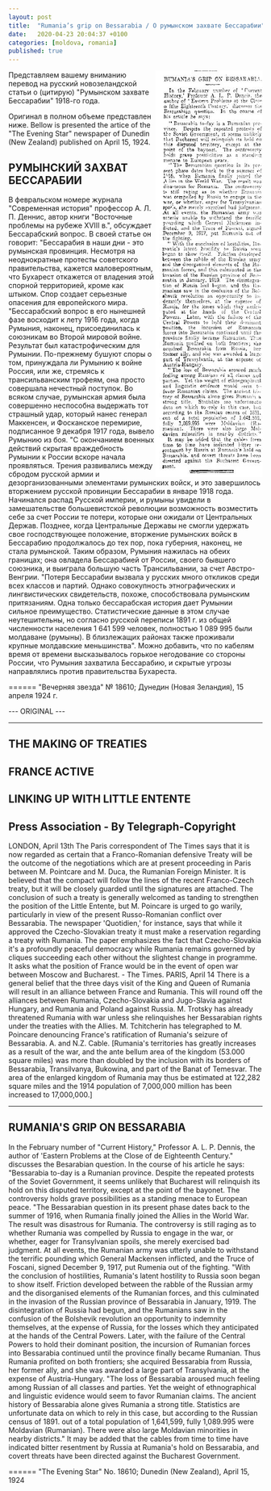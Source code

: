 ```yaml
---
layout: post
title:  "Rumania’s grip on Bessarabia / О румынском захвате Бессарабии"
date:   2020-04-23 20:04:37 +0100
categories: [moldova, romania]
published: true
---
```

<img style="float: right;" src="/assets/rumania-grip-bessarabia.jpg">
Представляем вашему вниманию перевод на русский новозеландской статьи о (цитирую) "Румынском захвате Бессарабии" 1918-го года.
 
Оригинал в полном объеме представлен ниже.
Bellow is presented the artice of the "The Evening Star" newspaper of Dunedin (New Zealand) published on April 15, 1924.

<!--more-->

РУМЫНСКИЙ ЗАХВАТ БЕССАРАБИИ  
 ---
  В февральском номере журнала "Современная история" профессор А. Л. П. Деннис, автор книги "Восточные проблемы на рубеже XVIII в.", обсуждает Бессарабский вопрос. В своей статье он говорит:
  "Бессарабия в наши дни - это румынская провинция. Несмотря на неоднократные протесты советского правительства, кажется маловероятным, что Бухарест откажется от владения этой спорной территорией, кроме как штыком. Спор создает серьезные опасения для европейского мира.
  "Бессарабский вопрос в его нынешней фазе восходит к лету 1916 года, когда Румыния, наконец, присоединилась к союзникам во Второй мировой войне. Результат был катастрофическим для Румынии. По-прежнему бушуют споры о том, принуждала ли Румынию к войне Россия, или же, стремясь к трансильванским трофеям, она просто совершала нечестный поступок. Во всяком случае, румынская армия была совершенно неспособна выдержать тот страшный удар, который нанес генерал Маккенсен, и Фосканское перемирие, подписанное 9 декабря 1917 года, вывело Румынию из боя.
  "С окончанием военных действий скрытая враждебность Румынии к России вскоре начала проявляться. Трения развивались между сбродом русской армии и дезорганизованными элементами румынских войск, и это завершилось вторжением русской провинции Бессарабии в январе 1918 года. Начинался распад Русской империи, и румыны увидели в замешательстве большевистской революции возможность возместить себе за счет России те потери, которые они ожидали от Центральных Держав. Позднее, когда Центральные Державы не смогли удержать свое господствующее положение, вторжение румынских войск в Бессарабию продолжалось до тех пор, пока губерния, наконец, не стала румынской. Таким образом, Румыния нажилась на обеих границах; она овладела Бессарабией от России, своего бывшего союзника, и выиграла большую часть Трансильвании, за счет Австро-Венгрии.
  "Потеря Бессарабии вызвала у русских много откликов среди всех классов и партий. Однако совокупность этнографических и лингвистических свидетельств, похоже, способствовала румынским притязаниям. Одна только бессарабская история дает Румынии сильное преимущество. Статистические данные в этом случае неутешительны, но согласно русской переписи 1891 г. из общей численности населения 1 641 599 человек, полностью 1 089 995 были молдаване (румыны). В близлежащих районах также проживали крупные молдавские меньшинства".
  Можно добавить, что по кабелям время от времени высказывалось горькое негодование со стороны России, что Румыния захватила Бессарабию, и скрытые угрозы направлялись против правительства Бухареста.

======
"Вечерняя звезда" № 18610; Дунедин (Новая Зеландия), 15 апреля 1924 г.

--- ORIGINAL ---

----
THE MAKING OF TREATIES
----
FRANCE ACTIVE
  --
LINKING UP WITH LITTLE ENTENTE
  --
Press Association - By Telegraph-Copyright
  --  
  LONDON, April 13th
  The Paris correspondent of The Times says that it is now regarded as certain that a Franco-Romanian defensive Treaty will be the outcome of the negotiations which are at present proceeding in Paris between M. Pointcare and M. Duca, the Rumanian Foreign Minister. It is believed that the compact will follow the lines of the recent Franco-Czech treaty, but it will be closely guarded until the signatures are attached. 
  The conclusion of such a treaty is generally welcomed as tanding to strengthen the position of the Little Entente, but M. Poincare is urged to go warily, particularly in view of the present Russo-Romanian conflict over Bessarabia. The newspaper 'Quotidien,' for instance, says that while it approved the Czecho-Slovakian treaty it must make a reservation regarding a treaty with Rumania. The paper emphasizes the fact that Czecho-Slovakia it's a profoundly peaceful democracy while Rumania remains governed by cliques succeeding each other without the slightest change in programme. It asks what the position of France would be in the event of open war between Moscow and Bucharest. - The Times.
  PARIS, April 14
  There is a general belief that the three days visit of the King and Queen of Rumania will result in an alliance between France and Rumania. This will round off the alliances between Rumania, Czecho-Slovakia and Jugo-Slavia against Hungary, and Rumania and Poland against Russia.
  M. Trotsky has already threatened Rumania with war unless she relinquishes her Bessarabian rights under the treaties with the Allies.
  M. Tchitcherin has telegraphed to M. Poincare denouncing France's ratification of Rumania's seizure of Bessarabia. A. and N.Z. Cable.
  [Rumania's territories has greatly increases as a result of the war, and the ante bellum area of the kingdom (53.000 square miles) was more than doubled by the inclusion with its borders of Bessarabia, Transilvanya, Bukowina, and part of the Banat of Temesvar. The area of the enlarged kingdom of Rumania may thus be estimated at 122,282 square miles and the 1914 population of 7,000,000 million has been increased to 17,000,000.] 

----
RUMANIA'S GRIP ON BESSARABIA
 ---
  In the February number of "Current History," Professor A. L. P. Dennis, the author of 'Eastern Problems at the Close of de Eighteenth Century." discusses the Besarabian question. In the course of his article he says:
  "Bessarabia to-day is a Rumanian province. Despite the repeated protests of the Soviet Government, it seems unlikely that Bucharest will relinquish its hold on this disputed territory, except at the point of the bayonet. The controversy holds grave possibilities as a standing menace to European peace.
  "The Bessarabian question in its present phase dates back to the summer of 1916, when Rumania finally joined the Allies in the World War. The result was disastrous for Rumania. The controversy is still raging as to whether Rumania was compelled by Russia to engage in the war, or whether, eager for Transylvanian spoils, she merely exercised bad judgment. At all events, the Rumanian army was utterly unable to withstand the terrific pounding which General Mackensen inflicted, and the Truce of Foscani, signed December 9, 1917, put Rumenia out of the fighting.
  "With the conclusion of hostilities, Rumania's latent hostility to Russia soon began to show itself. Friction developed between the rabble of the Russian army and the disorganised elements of the Rumanian forces, and this culminated in the invasion of the Russian province of Bessarabia in January, 1919. The disintegration of Russia had begun, and the Rumanians saw in the confusion of the Bolshevik revolution an opportunity to indemnity themselves, at the expense of Russia, for the losses which they anticipated at the hands of the Central Powers. Later, with the failure of the Central Powers to hold their dominant position, the incursion of Rumanian forces into Bessarabia continued until the province finally became Rumanian. Thus Rumania profited on both frontiers; she acquired Bessarabia from Russia, her former ally, and she was awarded a large part of Transylvania, at the expense of Austria-Hungary.
  "The loss of Bessarabia aroused much feeling among Russian of all classes and parties. Yet the weight of ethnographical and linguistic evidence would seem to favor Rumanian claims. The ancient history of Bessarabia alone gives Rumania a strong title. Statistics are unfortunate data on which to rely in this case, but according to the Russian census of 1891. out of a total population of 1,641,599, fully 1,089.995 were Moldavian (Rumanian). There were also large Moldavian minorities in nearby districts."
  It may be added that the cables from time to time have indicated bitter resentment by Russia at Rumania's hold on Bessarabia, and covert threats have been directed against the Bucharest Government.

======
"The Evening Star" No. 18610; Dunedin (New Zealand), April 15, 1924
